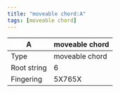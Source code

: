 ```yaml
---
title: "moveable chord:A"
tags: [moveable chord]
---
```


|A|moveable chord|
|---|---|
|Type|moveable chord|
|Root string|6|
|Fingering|5X765X|

